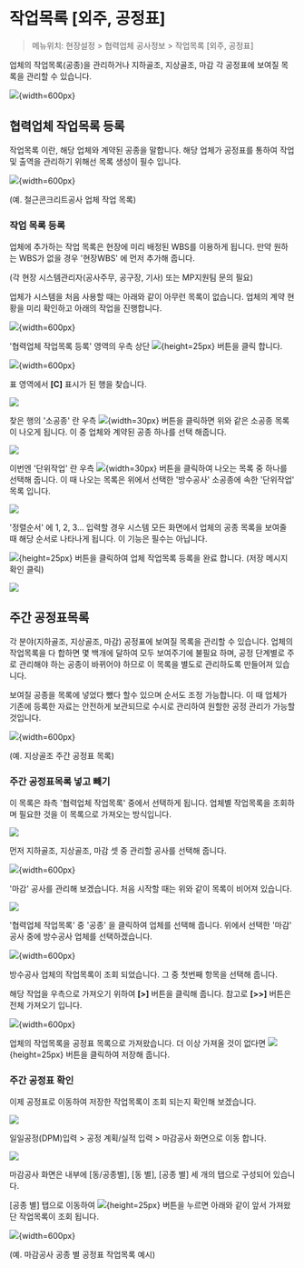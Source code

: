 # 작업목록 [외주, 공정표]
>메뉴위치: 현장설정 > 협력업체 공사정보 > 작업목록 [외주, 공정표]


업체의 작업목록(공종)을 관리하거나 지하골조, 지상골조, 마감 각 공정표에 보여질 목록을 관리할 수 있습니다.

![](file://C:/Users/H2001262/Pictures/MPLAN메뉴얼이미지/02_작업목록(외주,공정표)/01.png){width=600px}



## 협력업체 작업목록 등록

작업목록 이란, 해당 업체와 계약된 공종을 말합니다. 해당 업체가 공정표를 통하여 작업 및 출역을 관리하기 위해선 목록 생성이 필수 입니다.


![](file://C:/Users/H2001262/Pictures/MPLAN메뉴얼이미지/02_작업목록(외주,공정표)/05.png){width=600px}

(예. 철근콘크리트공사 업체 작업 목록)


### 작업 목록 등록

업체에 추가하는 작업 목록은 현장에 미리 배정된 WBS를 이용하게 됩니다. 만약 원하는 WBS가 없을 경우 '현장WBS' 에 먼저 추가해 줍니다.

(각 현장 시스템관리자(공사주무, 공구장, 기사) 또는 MP지원팀 문의 필요)

업체가 시스템을 처음 사용할 때는 아래와 같이 아무런 목록이 없습니다. 업체의 계약 현황을 미리 확인하고 아래의 작업을 진행합니다. 


![](file://C:/Users/H2001262/Pictures/MPLAN메뉴얼이미지/02_작업목록(외주,공정표)/08.png){width=600px}

'협력업체 작업목록 등록' 영역의 우측 상단  ![](file://C:/Users/H2001262/Pictures/MPLAN메뉴얼이미지/행복사.png){height=25px} 버튼을 클릭 합니다.  


![](file://C:/Users/H2001262/Pictures/MPLAN메뉴얼이미지/02_작업목록(외주,공정표)/10.png){width=600px}

표 영역에서 **[C]** 표시가 된 행을 찾습니다.


![](file://C:/Users/H2001262/Pictures/MPLAN메뉴얼이미지/02_작업목록(외주,공정표)/11.png)

찾은 행의 '소공종' 란 우측 ![](file://C:/Users/H2001262/Pictures/MPLAN메뉴얼이미지/그리드콤보버튼.png){width=30px} 버튼을 클릭하면 위와 같은 소공종 목록이 나오게 됩니다. 이 중 업체와 계약된 공종 하나를 선택 해줍니다.


![](file://C:/Users/H2001262/Pictures/MPLAN메뉴얼이미지/02_작업목록(외주,공정표)/12.png)


이번엔 '단위작업' 란 우측  ![](file://C:/Users/H2001262/Pictures/MPLAN메뉴얼이미지/그리드콤보버튼.png){width=30px}  버튼을 클릭하여 나오는 목록 중 하나를 선택해 줍니다. 이 때 나오는 목록은 위에서 선택한 '방수공사' 소공종에 속한 '단위작업' 목록 입니다.


![](file://C:/Users/H2001262/Pictures/MPLAN메뉴얼이미지/02_작업목록(외주,공정표)/13.png)

'정렬순서' 에 1, 2, 3... 입력할 경우 시스템 모든 화면에서 업체의 공종 목록을 보여줄 때 해당 순서로 나타나게 됩니다. 이 기능은 필수는 아닙니다.  

![](file://C:/Users/H2001262/Pictures/MPLAN메뉴얼이미지/저장.png){height=25px}  버튼을 클릭하여 업체 작업목록 등록을 완료 합니다. (저장 메시지 확인 클릭)

![](file://C:/Users/H2001262/Pictures/MPLAN메뉴얼이미지/저장메시지.png)



## 주간 공정표목록

각 분야(지하골조, 지상골조, 마감) 공정표에 보여질 목록을 관리할 수 있습니다. 업체의 작업목록을 다 합하면 몇 백개에 달하여 모두 보여주기에 불필요 하며, 공정 단계별로 주로 관리해야 하는 공종이 바뀌어야 하므로 이 목록을 별도로 관리하도록 만들어져 있습니다.

보여질 공종을 목록에 넣었다 뺐다 할수 있으며 순서도 조정 가능합니다. 이 때 업체가 기존에 등록한 자료는 안전하게 보관되므로 수시로 관리하여 원할한 공정 관리가 가능할 것입니다.


![](file://C:/Users/H2001262/Pictures/MPLAN메뉴얼이미지/02_작업목록(외주,공정표)/16.png){width=600px}

(예. 지상골조 주간 공정표 목록)


### 주간 공정표목록 넣고 빼기

이 목록은 좌측 '협력업체 작업목록' 중에서 선택하게 됩니다. 업체별 작업목록을 조회하며 필요한 것을 이 목록으로 가져오는 방식입니다.


![](file://C:/Users/H2001262/Pictures/MPLAN메뉴얼이미지/02_작업목록(외주,공정표)/04.png)

먼저 지하골조, 지상골조, 마감 셋 중 관리할 공사를 선택해 줍니다.


![](file://C:/Users/H2001262/Pictures/MPLAN메뉴얼이미지/02_작업목록(외주,공정표)/19.png){width=600px}

'마감' 공사를 관리해 보겠습니다. 처음 시작할 때는 위와 같이 목록이 비어져 있습니다.


![](file://C:/Users/H2001262/Pictures/MPLAN메뉴얼이미지/02_작업목록(외주,공정표)/18.png)

'협력업체 작업목록' 중 '공종' 을 클릭하여 업체를 선택해 줍니다. 위에서 선택한 '마감' 공사 중에 방수공사 업체를 선택하겠습니다.


![](file://C:/Users/H2001262/Pictures/MPLAN메뉴얼이미지/02_작업목록(외주,공정표)/17.png){width=600px}

방수공사 업체의 작업목록이 조회 되었습니다. 그 중 첫번째 항목을 선택해 줍니다.


해당 작업을 우측으로 가져오기 위하여 **[>]** 버튼을 클릭해 줍니다. 참고로 **[>>]** 버튼은 전체 가져오기 입니다.


![](file://C:/Users/H2001262/Pictures/MPLAN메뉴얼이미지/02_작업목록(외주,공정표)/20.png){width=600px}

업체의 작업목록을 공정표 목록으로 가져왔습니다. 더 이상 가져올 것이 없다면 ![](file://C:/Users/H2001262/Pictures/MPLAN메뉴얼이미지/저장.png){height=25px} 버튼을 클릭하여 저장해 줍니다.


### 주간 공정표 확인

이제 공정표로 이동하여 저장한 작업목록이 조회 되는지 확인해 보겠습니다.


![](file://C:/Users/H2001262/Pictures/MPLAN메뉴얼이미지/02_작업목록(외주,공정표)/22.png)

일일공정(DPM)입력 > 공정 계획/실적 입력 > 마감공사  화면으로 이동 합니다.


![](file://C:/Users/H2001262/Pictures/MPLAN메뉴얼이미지/02_작업목록(외주,공정표)/23.png)

마감공사 화면은 내부에 [동/공종별], [동 별], [공종 별] 세 개의 탭으로 구성되어 있습니다.

[공종 별] 탭으로 이동하여 ![](file://C:/Users/H2001262/Pictures/MPLAN메뉴얼이미지/검색.png){height=25px} 버튼을 누르면 아래와 같이 앞서 가져왔단 작업목록이 조회 됩니다.


![](file://C:/Users/H2001262/Pictures/MPLAN메뉴얼이미지/02_작업목록(외주,공정표)/21.png){width=600px}

(예. 마감공사 공종 별 공정표 작업목록 예시)
